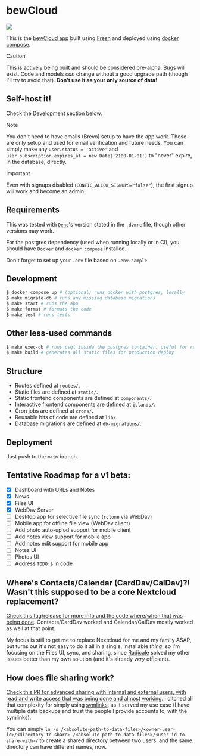 # bewCloud

[![](https://github.com/bewcloud/bewcloud/workflows/Run%20Tests/badge.svg)](https://github.com/bewcloud/bewcloud/actions?workflow=Run+Tests)

This is the [bewCloud app](https://bewcloud.com) built using [Fresh](https://fresh.deno.dev) and deployed using [docker compose](https://docs.docker.com/compose/).

> [!CAUTION]
> This is actively being built and should be considered pre-alpha. Bugs will exist. Code and models _can_ change without a good upgrade path (though I'll try to avoid that). **Don't use it as your only source of data!**

## Self-host it!

Check the [Development section below](#development).

> [!NOTE]
> You don't need to have emails (Brevo) setup to have the app work. Those are only setup and used for email verification and future needs. You can simply make any `user.status = 'active'` and `user.subscription.expires_at = new Date('2100-01-01')` to "never" expire, in the database, directly.

> [!IMPORTANT]
> Even with signups disabled (`CONFIG_ALLOW_SIGNUPS="false"`), the first signup will work and become an admin.

## Requirements

This was tested with [`Deno`](https://deno.land)'s version stated in the `.dvmrc` file, though other versions may work.

For the postgres dependency (used when running locally or in CI), you should have `Docker` and `docker compose` installed.

Don't forget to set up your `.env` file based on `.env.sample`.

## Development

```sh
$ docker compose up # (optional) runs docker with postgres, locally
$ make migrate-db # runs any missing database migrations
$ make start # runs the app
$ make format # formats the code
$ make test # runs tests
```

## Other less-used commands

```sh
$ make exec-db # runs psql inside the postgres container, useful for running direct development queries like `DROP DATABASE "bewcloud"; CREATE DATABASE "bewcloud";`
$ make build # generates all static files for production deploy
```

## Structure

- Routes defined at `routes/`.
- Static files are defined at `static/`.
- Static frontend components are defined at `components/`.
- Interactive frontend components are defined at `islands/`.
- Cron jobs are defined at `crons/`.
- Reusable bits of code are defined at `lib/`.
- Database migrations are defined at `db-migrations/`.

## Deployment

Just push to the `main` branch.

## Tentative Roadmap for a v1 beta:

- [x] Dashboard with URLs and Notes
- [x] News
- [x] Files UI
- [x] WebDav Server
- [ ] Desktop app for selective file sync (`rclone` via WebDav)
- [ ] Mobile app for offline file view (WebDav client)
- [ ] Add photo auto-uplod support for mobile client
- [ ] Add notes view support for mobile app
- [ ] Add notes edit support for mobile app
- [ ] Notes UI
- [ ] Photos UI
- [ ] Address `TODO:`s in code

## Where's Contacts/Calendar (CardDav/CalDav)?! Wasn't this supposed to be a core Nextcloud replacement?

[Check this tag/release for more info and the code where/when that was being done](https://github.com/bewcloud/bewcloud/releases/tag/v0.0.1-self-made-carddav-caldav). Contacts/CardDav worked and Calendar/CalDav mostly worked as well at that point.

My focus is still to get me to replace Nextcloud for me and my family ASAP, but turns out it's not easy to do it all in a single, installable _thing_, so I'm focusing on the Files UI, sync, and sharing, since [Radicale](https://radicale.org/v3.html) solved my other issues better than my own solution (and it's already _very_ efficient).

## How does file sharing work?

[Check this PR for advanced sharing with internal and external users, with read and write access that was being done and almost working](https://github.com/bewcloud/bewcloud/pull/4). I ditched all that complexity for simply using [symlinks](https://en.wikipedia.org/wiki/Symbolic_link), as it served my use case (I have multiple data backups and trust the people I provide accounts to, with the symlinks).

You can simply `ln -s /<absolute-path-to-data-files>/<owner-user-id>/<directory-to-share> /<absolute-path-to-data-files>/<user-id-to-share-with>/` to create a shared directory between two users, and the same directory can have different names, now.

